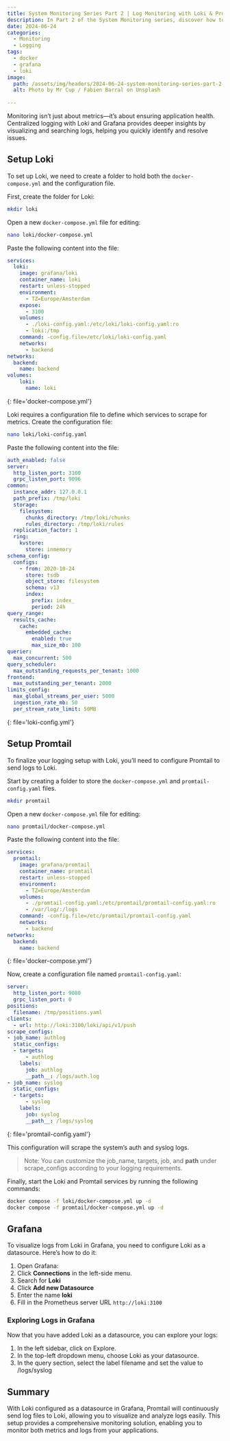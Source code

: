 ```yaml
---
title: System Monitoring Series Part 2 | Log Monitoring with Loki & Promtail
description: In Part 2 of the System Monitoring series, discover how to configure log monitoring for your systems using Loki and Promtail, visualized with Grafana.
date: 2024-06-24
categories:
  - Monitoring
  - Logging
tags:
  - docker
  - grafana
  - loki
image:
  path: /assets/img/headers/2024-06-24-system-monitoring-series-part-2-loki-promtail.jpg
  alt: Photo by Mr Cup / Fabien Barral on Unsplash
      
---
```


Monitoring isn’t just about metrics—it’s about ensuring application health. Centralized logging with Loki and Grafana provides deeper insights by visualizing and searching logs, helping you quickly identify and resolve issues.

## Setup Loki

To set up Loki, we need to create a folder to hold both the `docker-compose.yml` and the configuration file.

First, create the folder for Loki:
```bash
mkdir loki
```

Open a new `docker-compose.yml` file for editing:

```bash
nano loki/docker-compose.yml
```
Paste the following content into the file:
```yaml
services:
  loki:
    image: grafana/loki
    container_name: loki
    restart: unless-stopped
    environment:
      - TZ=Europe/Amsterdam
    expose:
      - 3100
    volumes:
      - ./loki-config.yaml:/etc/loki/loki-config.yaml:ro
      - loki:/tmp
    command: -config.file=/etc/loki/loki-config.yaml
    networks:
      - backend
networks:
  backend:
    name: backend
volumes:
    loki:
      name: loki
```
{: file='docker-compose.yml'}

Loki requires a configuration file to define which services to scrape for metrics. Create the configuration file:
```bash
nano loki/loki-config.yaml
```
Paste the following content into the file:
```yaml
auth_enabled: false
server:
  http_listen_port: 3100
  grpc_listen_port: 9096
common:
  instance_addr: 127.0.0.1
  path_prefix: /tmp/loki
  storage:
    filesystem:
      chunks_directory: /tmp/loki/chunks
      rules_directory: /tmp/loki/rules
  replication_factor: 1
  ring:
    kvstore:
      store: inmemory
schema_config:
  configs:
    - from: 2020-10-24
      store: tsdb
      object_store: filesystem
      schema: v13
      index:
        prefix: index_
        period: 24h
query_range:
  results_cache:
    cache:
      embedded_cache:
        enabled: true
        max_size_mb: 100
querier:
  max_concurrent: 500
query_scheduler:
  max_outstanding_requests_per_tenant: 1000
frontend:
  max_outstanding_per_tenant: 2000
limits_config:
  max_global_streams_per_user: 5000
  ingestion_rate_mb: 50
  per_stream_rate_limit: 50MB
```
{: file='loki-config.yml'}

## Setup Promtail

To finalize your logging setup with Loki, you’ll need to configure Promtail to send logs to Loki.

Start by creating a folder to store the `docker-compose.yml` and `promtail-config.yaml` files.

```bash
mkdir promtail
```

Open a new `docker-compose.yml` file for editing:

```bash
nano promtail/docker-compose.yml
```
Paste the following content into the file:
```yaml
services:
  promtail:
    image: grafana/promtail
    container_name: promtail
    restart: unless-stopped
    environment:
      - TZ=Europe/Amsterdam
    volumes:
      - ./promtail-config.yaml:/etc/promtail/promtail-config.yaml:ro
      - /var/log/:/logs
    command: -config.file=/etc/promtail/promtail-config.yaml
    networks:
      - backend
networks:
  backend:
    name: backend
```
{: file='docker-compose.yml'}

Now, create a configuration file named `promtail-config.yaml`:

```yaml
server:
  http_listen_port: 9080
  grpc_listen_port: 0
positions:
  filename: /tmp/positions.yaml
clients:
  - url: http://loki:3100/loki/api/v1/push
scrape_configs:
- job_name: authlog
  static_configs:
  - targets:
      - authlog
    labels:
      job: authlog
      __path__: /logs/auth.log
- job_name: syslog
  static_configs:
  - targets:
      - syslog
    labels:
      job: syslog
      __path__: /logs/syslog
```
{: file='promtail-config.yaml'}

This configuration will scrape the system’s auth and syslog logs.
> Note: You can customize the job_name, targets, job, and __path__ under scrape_configs according to your logging requirements.

Finally, start the Loki and Promtail services by running the following commands:

```bash
docker compose -f loki/docker-compose.yml up -d
docker compose -f promtail/docker-compose.yml up -d
```

## Grafana

To visualize logs from Loki in Grafana, you need to configure Loki as a datasource. Here’s how to do it:

1.	Open Grafana:
2.  Click **Connections** in the left-side menu.
3.  Search for **Loki**
4.  Click **Add new Datasource**
5.  Enter the name **loki**
6.  Fill in the Prometheus server URL `http://loki:3100`

### Exploring Logs in Grafana

Now that you have added Loki as a datasource, you can explore your logs:

1. In the left sidebar, click on Explore.
2. In the top-left dropdown menu, choose Loki as your datasource.
3. In the query section, select the label filename and set the value to /logs/syslog

## Summary

With Loki configured as a datasource in Grafana, Promtail will continuously send log files to Loki, allowing you to visualize and analyze logs easily. This setup provides a comprehensive monitoring solution, enabling you to monitor both metrics and logs from your applications.
